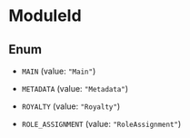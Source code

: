 

# ModuleId

## Enum


* `MAIN` (value: `"Main"`)

* `METADATA` (value: `"Metadata"`)

* `ROYALTY` (value: `"Royalty"`)

* `ROLE_ASSIGNMENT` (value: `"RoleAssignment"`)




